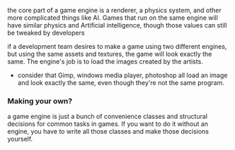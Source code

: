 
the core part of a game engine is a renderer, a physics system, and other more complicated things like AI.
Games that run on the same engine will have similar physics and Artificial intelligence, though those values can still be tweaked by developers

if a development team desires to make a game using two different engines, but using the same assets and textures, the game will look exactly the same. The engine's job is to load the images created by the artists.
- consider that Gimp, windows media player, photoshop all load an image and look exactly the same, even though they're not the same program.

### Making your own?
a game engine is just a bunch of convenience classes and structural decisions for common tasks in games.
If you want to do it without an engine, you have to write all those classes and make those decisions yourself.
